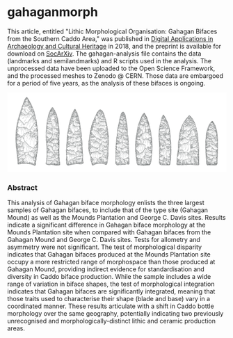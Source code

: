 # gahaganmorph

This article, entitled "Lithic Morphological Organisation: Gahagan Bifaces from the Southern Caddo Area," was published in [Digital Applications in Archaeology and Cultural Heritage](https://doi.org/10.1016/j.daach.2018.e00080) in 2018, and the preprint is available for download on [SocArXiv](https://osf.io/preprints/socarxiv/u7qfr/). The gahagan-analysis file contains the data (landmarks and semilandmarks) and R scripts used in the analysis. The unprocessed data have been uploaded to the Open Science Framework, and the processed meshes to Zenodo @ CERN. Those data are embargoed for a period of five years, as the analysis of these bifaces is ongoing.

![](GMDgithub.jpg)

### Abstract

This analysis of Gahagan biface morphology enlists the three largest samples of Gahagan bifaces, to include that of the type site (Gahagan Mound) as well as the Mounds Plantation and George C. Davis sites. Results indicate a significant difference in Gahagan biface morphology at the Mounds Plantation site when compared with Gahagan bifaces from the Gahagan Mound and George C. Davis sites. Tests for allometry and asymmetry were not significant. The test of morphological disparity indicates that Gahagan bifaces produced at the Mounds Plantation site occupy a more restricted range of morphospace than those produced at Gahagan Mound, providing indirect evidence for standardisation and diversity in Caddo biface production. While the sample includes a wide range of variation in biface shapes, the test of morphological integration indicates that Gahagan bifaces are significantly integrated, meaning that those traits used to characterise their shape (blade and base) vary in a coordinated manner. These results articulate with a shift in Caddo bottle morphology over the same geography, potentially indicating two previously unrecognised and morphologically-distinct lithic and ceramic production areas.